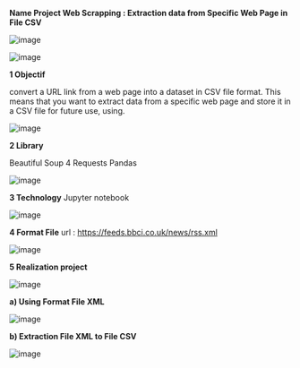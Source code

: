 **Name Project Web Scrapping : Extraction data from Specific Web Page in File CSV**


![image](https://github.com/user-attachments/assets/6ef57ec2-c303-460d-9409-3e6757d4855d)


![image](https://github.com/user-attachments/assets/807daa76-d335-40a6-8d27-00f3e6833ecc) 

**1 Objectif** 

convert a URL link from a web page into a dataset in CSV file format.
This means that you want to extract data from a specific web page and store it in a CSV file for future use, using.

![image](https://github.com/user-attachments/assets/0d0f570d-ccfb-4b01-ae9c-29cccaef5fae) 


**2 Library**

Beautiful Soup 4
Requests
Pandas

![image](https://github.com/user-attachments/assets/7efcfd62-f0f6-464f-bff8-0acafbca0255) 

**3 Technology**
Jupyter notebook

![image](https://github.com/user-attachments/assets/58436666-e813-438c-b96a-d58b563c64a9 ) 

**4 Format File**
url : https://feeds.bbci.co.uk/news/rss.xml

![image](https://github.com/user-attachments/assets/2a17c6d4-02d3-4590-a29d-0acc6a539322) 

**5 Realization project**



 ![image](https://github.com/user-attachments/assets/4b61d03b-bce5-4dc4-bea8-d52b7ddbf782) 
 
 **a) Using Format File XML**

![image](https://github.com/user-attachments/assets/25d1d8c0-b8a5-432e-9716-0c7d897c693e)

**b) Extraction File XML to File CSV**


![image](https://github.com/user-attachments/assets/42c15c45-e697-4e91-bba6-fdad947cfcca)

